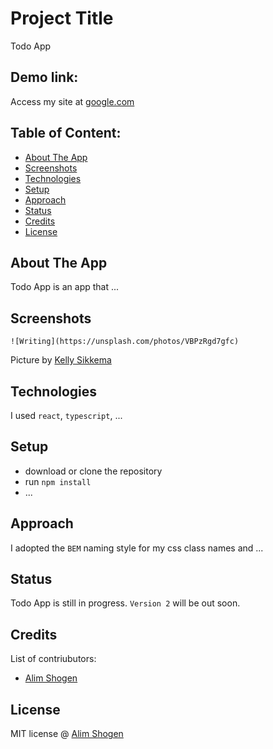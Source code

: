 # Project Title

Todo App

## Demo link:

Access my site at [google.com](https://google.com)

## Table of Content:

-   [About The App](#about-the-app)
-   [Screenshots](#screenshots)
-   [Technologies](#technologies)
-   [Setup](#setup)
-   [Approach](#approach)
-   [Status](#status)
-   [Credits](#credits)
-   [License](#license)

## About The App

Todo App is an app that ...

## Screenshots

`![Writing](https://unsplash.com/photos/VBPzRgd7gfc)`

Picture by [Kelly Sikkema](https://unsplash.com/@kellysikkema)

## Technologies

I used `react`, `typescript`, ...

## Setup

-   download or clone the repository
-   run `npm install`
-   ...

## Approach

I adopted the `BEM` naming style for my css class names and ...

## Status

Todo App is still in progress. `Version 2` will be out soon.

## Credits

List of contriubutors:

-   [Alim Shogen](https://www.linkedin.com/in/alims63/)

## License

MIT license @ [Alim Shogen](https://www.linkedin.com/in/alims63/)
